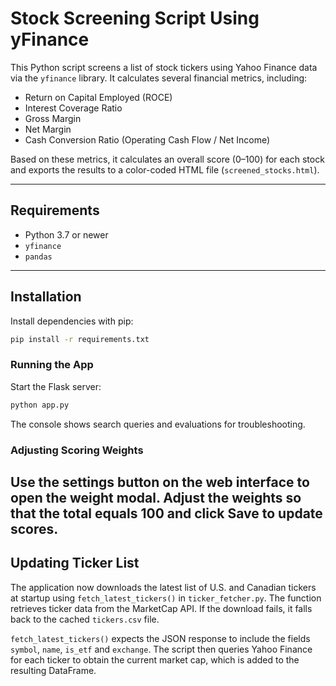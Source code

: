 # Stock Screening Script Using yFinance

This Python script screens a list of stock tickers using Yahoo Finance data via the `yfinance` library. It calculates several financial metrics, including:

- Return on Capital Employed (ROCE)
- Interest Coverage Ratio
- Gross Margin
- Net Margin
- Cash Conversion Ratio (Operating Cash Flow / Net Income)

Based on these metrics, it calculates an overall score (0–100) for each stock and exports the results to a color-coded HTML file (`screened_stocks.html`).

---

## Requirements

- Python 3.7 or newer
- `yfinance`
- `pandas`

---

## Installation
Install dependencies with pip:
```bash
pip install -r requirements.txt
```

### Running the App
Start the Flask server:

```bash
python app.py
```

The console shows search queries and evaluations for troubleshooting.

### Adjusting Scoring Weights
Use the settings button on the web interface to open the weight modal. Adjust the
weights so that the total equals 100 and click **Save** to update scores.
---
## Updating Ticker List
The application now downloads the latest list of U.S. and Canadian tickers at
startup using `fetch_latest_tickers()` in `ticker_fetcher.py`. The function
retrieves ticker data from the MarketCap API. If the download fails, it falls
back to the cached `tickers.csv` file.

`fetch_latest_tickers()` expects the JSON response to include the fields
`symbol`, `name`, `is_etf` and `exchange`. The script then queries Yahoo
Finance for each ticker to obtain the current market cap, which is added to the
resulting DataFrame.
